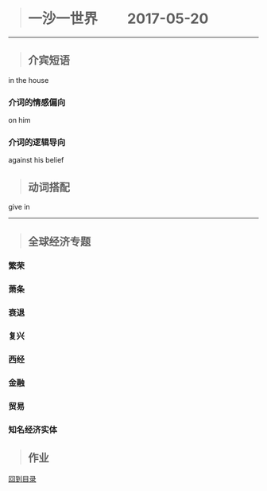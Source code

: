 ># 一沙一世界          2017-05-20

---

>## 介宾短语

in the house

### 介词的情感偏向

on him

### 介词的逻辑导向

against his belief

>## 动词搭配

give in

---

>## 全球经济专题

### 繁荣

### 萧条

### 衰退

### 复兴

### 西经

### 金融

### 贸易

### 知名经济实体

>## 作业

 
 
[回到目录](https://github.com/Comac123/EN666/blob/master/README.md)
